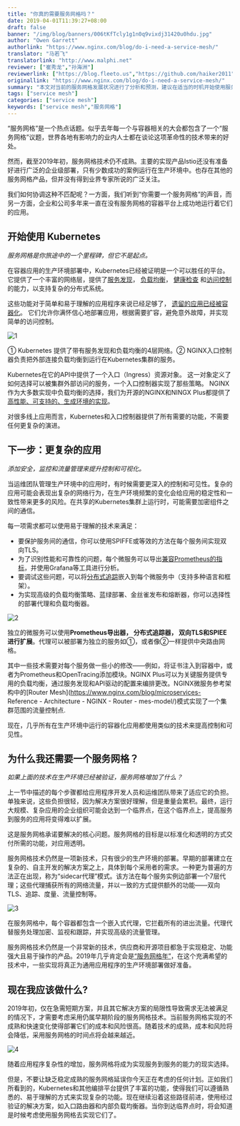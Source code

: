 ```yaml
---
title: "你真的需要服务网格吗？"
date: 2019-04-01T11:39:27+08:00
draft: false
banner: "/img/blog/banners/006tKfTcly1g1n0q9vixdj31420u0hdu.jpg"
author: "Owen Garrett"
authorlink: "https://www.nginx.com/blog/do-i-need-a-service-mesh/"
translator: "马若飞"
translatorlink: "http://www.malphi.net"
reviewer: ["崔秀龙","孙海洲"]
reviewerlink: ["https://blog.fleeto.us","https://github.com/haiker2011"]
originallink: "https://www.nginx.com/blog/do-i-need-a-service-mesh/"
summary: "本文对当前的服务网格发展状况进行了分析和预测，建议在适当的时机开始使用服务网格来替代现有解决方案。"
tags: ["service mesh"]
categories: ["service mesh"]
keywords: ["service mesh","服务网格"]
---
```


“服务网格”是一个热点话题。似乎去年每一个与容器相关的大会都包含了一个“服务网格”议题，世界各地有影响力的业内人士都在谈论这项革命性的技术带来的好处。

然而，截至2019年初，服务网格技术仍不成熟。主要的实现产品Istio还没有准备好进行广泛的企业级部署，只有少数成功的案例运行在生产环境中。也存在其他的服务网格产品，但并没有得到业界专家所说的广泛关注。

我们如何协调这种不匹配呢？一方面，我们听到“你需要一个服务网格”的声音，而另一方面，企业和公司多年来一直在没有服务网格的容器平台上成功地运行着它们的应用。

## 开始使用 Kubernetes

*服务网格是你旅途中的一个里程碑，但它不是起点。*

在容器应用的生产环境部署中，Kubernetes已经被证明是一个可以胜任的平台。它提供了一个丰富的网络层，提供了[服务发现](https://kubernetes.io/docs/concepts/services-networking/service/#discovering-services)， [负载均衡](https://kubernetes.io/docs/concepts/services-networking/service/#virtual-ips-and-service-proxies)， [健康检查](https://kubernetes.io/docs/concepts/workloads/pods/pod-lifecycle/#container-probes) 和[访问控制](https://kubernetes.io/docs/concepts/services-networking/network-policies/) 的能力，以支持复杂的分布式系统。

这些功能对于简单和易于理解的应用程序来说已经足够了， [遗留的应用已经被容器化](https://www.docker.com/solutions/MTA)。 它们允许你满怀信心地部署应用，根据需要扩容，避免意外故障，并实现简单的访问控制。

![1](https://raw.githubusercontent.com/servicemesher/website/master/content/blog/do-i-need-a-service-mesh/006tKfTcly1g1byouk0a6j30sg0da3zi.jpg)

① Kubernetes 提供了带有服务发现和负载均衡的4层网络。② NGINX入口控制器负责把外部连接负载均衡到运行在Kubernetes集群的服务。

Kubernetes在它的API中提供了一个入口（Ingress）资源对象。 这一对象定义了如何选择可以被集群外部访问的服务，一个入口控制器实现了那些策略。 NGINX作为大多数实现中负载均衡的选择，我们为开源的NGINX和NINGX Plus都提供了[高性能、可支持的、生成环境的实现](https://www.nginx.com/products/nginx/kubernetes-ingress-controller/)。

对很多线上应用而言，Kubernetes和入口控制器提供了所有需要的功能，不需要任何更复杂的演进。

## 下一步：更复杂的应用

*添加安全，监控和流量管理来提升控制和可视化。*

当运维团队管理生产环境中的应用时，有时候需要更深入的控制和可见性。复杂的应用可能会表现出复杂的网络行为，在生产环境频繁的变化会给应用的稳定性和一致性带来更多的风险。在共享的Kubernetes集群上运行时，可能需要加密组件之间的通信。

每一项需求都可以使用易于理解的技术来满足：

- 要保护服务间的通信，你可以使用SPIFFE或等效的方法在每个服务间实现双向TLS。
- 为了识别性能和可靠性的问题，每个微服务可以导出[兼容Prometheus的指标](https://prometheus.io/docs/instrumenting/ters/)，并使用Grafana等工具进行分析。
- 要调试这些问题，可以将[分布式追踪](https://opentracing.io/docs/overview/tracers/)嵌入到每个微服务中（支持多种语言和框架）。
- 为实现高级的负载均衡策略、蓝绿部署、金丝雀发布和熔断器，你可以选择性的部署代理和负载均衡器。

![2](https://raw.githubusercontent.com/servicemesher/website/master/content/blog/do-i-need-a-service-mesh/006tKfTcly1g1d0pnxtybj30sg0brdgp.jpg)

独立的微服务可以使用**Prometheus导出器， 分布式追踪器， 双向TLS和SPIEE进行扩展**。代理可以被部署为独立的服务如①，或者像②一样提供中央路由网格。

其中一些技术需要对每个服务做一些小的修改——例如，将证书注入到容器中，或者为Prometheus和OpenTracing添加模块。NGINX Plus可以为关键服务提供专用的负载均衡，通过服务发现和API驱动的配置来编排更改。NGINX微服务参考架构中的[Router Mesh](https://www.nginx.com/blog/microservices- Reference - Architecture - NGINX - Router - mes-model/)模式实现了一个集群范围的流量控制点.

现在，几乎所有在生产环境中运行的容器化应用都使用类似的技术来提高控制和可见性。

## 为什么我还需要一个服务网格？

*如果上面的技术在生产环境已经被验证，服务网格增加了什么？*

上一节中描述的每个步骤都给应用程序开发人员和运维团队带来了适应它的负担。单独来说，这些负担很轻，因为解决方案很好理解，但是重量会累积。最终，运行大规模、复杂应用的企业组织可能会达到一个临界点，在这个临界点上，提高服务到服务的应用将变得难以扩展。

这是服务网格承诺要解决的核心问题。服务网格的目标是以标准化和透明的方式交付所需的功能，对应用透明。

服务网格技术仍然是一项新技术，只有很少的生产环境的部署。早期的部署建立在复杂的、自主开发的解决方案之上，具体到每个采用者的需求。一种更为普遍的方法正在出现，称为“sidecar代理”模式。该方法在每个服务实例边部署一个7层代理；这些代理捕获所有的网络流量，并以一致的方式提供额外的功能——双向TLS、追踪、度量、流量控制等。

![3](https://raw.githubusercontent.com/servicemesher/website/master/content/blog/do-i-need-a-service-mesh/006tKfTcly1g1d19j3xxqj30sg0e0wg0.jpg)

在服务网格中，每个容器都包含一个嵌入式代理，它拦截所有的进出流量。代理代替服务处理加密、监视和跟踪，并实现高级的流量管理。

服务网格技术仍然是一个非常新的技术，供应商和开源项目都急于实现稳定、功能强大且易于操作的产品。2019年几乎肯定会是[“服务网格年”](https://businesscomputingworld.co.uk/t/year-of-service-mesh-what-to-in-2019/1345)，在这个充满希望的技术中，一些实现将真正为通用应用程序的生产环境部署做好准备。

## 现在我应该做什么?

2019年初，仅在急需短期方案，并且其它解决方案的局限性导致需求无法被满足的情况下，才需要考虑采用仍属早期阶段的服务网格技术。当前服务网格实现的不成熟和快速变化使得部署它们的成本和风险很高。随着技术的成熟，成本和风险将会降低，采用服务网格的时间点将会越来越近。

![4](https://raw.githubusercontent.com/servicemesher/website/master/content/blog/do-i-need-a-service-mesh/006tKfTcly1g1d1iior8kj30sg0fxjs0.jpg)

随着应用程序复杂性的增加，服务网格将成为实现服务到服务的能力的现实选择。

但是，不要让缺乏稳定成熟的服务网格延误你今天正在考虑的任何计划。正如我们所看到的，Kubernetes和其他编排平台提供了丰富的功能，使得我们可以遵循熟悉的、易于理解的方式来实现复杂的功能。现在继续沿着这些路径前进，使用经过验证的解决方案，如入口路由器和内部负载均衡器。当你到达临界点时，将会知道是时候考虑使用服务网格去实现它们了。

